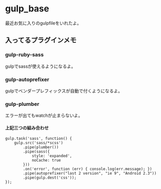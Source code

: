 gulp_base
=========

最近お気に入りのgulpfileをいれたよ。

## 入ってるプラグインメモ

### gulp-ruby-sass
gulpでsassが使えるようになるよ。

### gulp-autoprefixer
gulpでベンダープレフィックスが自動で付くようになるよ。

### gulp-plumber
エラーが出てもwatchが止まらないよ。

#### 上記三つの組み合わせ

```
gulp.task('sass', function() {
	gulp.src('sass/*scss')
		.pipe(plumber())
		.pipe(sass({
			style: 'expanded',
			noCache: true
		}))
		.on('error', function (err) { console.log(err.message); })
		.pipe(autoprefixer("last 2 version", "ie 9", "Android 2.3"))
		.pipe(gulp.dest('css'));
});
```



